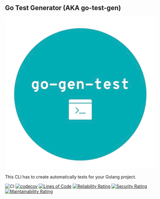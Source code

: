 ## Go Test Generator (AKA go-test-gen)

![Logo](assets/go-gen-test-logo.png)

This CLI has to create automatically tests for your Golang project.

![CI](https://github.com/dterbah/go-test-gen/actions/workflows/go-test.yml/badge.svg)
[![codecov](https://codecov.io/gh/dterbah/go-test-gen/branch/main/graph/badge.svg)](https://codecov.io/gh/dterbah/go-test-gen)
[![Lines of Code](https://sonarcloud.io/api/project_badges/measure?project=dterbah_go-test-gen&metric=ncloc)](https://sonarcloud.io/summary/new_code?id=dterbah_go-test-gen)
[![Reliability Rating](https://sonarcloud.io/api/project_badges/measure?project=dterbah_go-test-gen&metric=reliability_rating)](https://sonarcloud.io/summary/new_code?id=dterbah_go-test-gen)
[![Security Rating](https://sonarcloud.io/api/project_badges/measure?project=dterbah_go-test-gen&metric=security_rating)](https://sonarcloud.io/summary/new_code?id=dterbah_go-test-gen)
[![Maintainability Rating](https://sonarcloud.io/api/project_badges/measure?project=dterbah_go-test-gen&metric=sqale_rating)](https://sonarcloud.io/summary/new_code?id=dterbah_go-test-gen)
